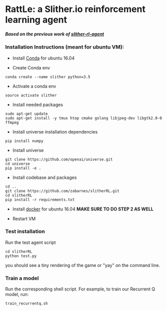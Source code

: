 # RattLe: a Slither.io reinforcement learning agent
##### Based on the previous work of [slither-rl-agent](https://github.com/zachabarnes/slither-rl-agent)

### Installation Instructions (meant for ubuntu VM):
- Install [Conda](https://www.digitalocean.com/community/tutorials/how-to-install-the-anaconda-python-distribution-on-ubuntu-16-04) for ubuntu 16.04

- Create Conda env
```
conda create --name slither python=3.5
```

- Activate a conda env
```
source activate slither
```

- Install needed packages
```
sudo apt-get update
sudo apt-get install -y tmux htop cmake golang libjpeg-dev libgtk2.0-0 ffmpeg
```

- Install universe installation dependencies
```
pip install numpy
```

- Install universe
```
git clone https://github.com/openai/universe.git
cd universe
pip install -e .
```
- Install codebase and packages
```
cd ..
git clone https://github.com/zabarnes/slitherRL.git
cd slitherRL
pip install -r requirements.txt
```

- Install [docker](https://www.digitalocean.com/community/tutorials/how-to-install-and-use-docker-on-ubuntu-16-04) for ubuntu 16.04 **MAKE SURE TO DO STEP 2 AS WELL**

- Restart VM

### Test installation

Run the test agent script
```
cd slitherRL
python test.py
```
you should see a tiny rendering of the game or "yay" on the command line.

### Train a model

Run the corresponding shell script. For example, to train our Recurrent Q model, run:
```
train_recurrentq.sh
```
